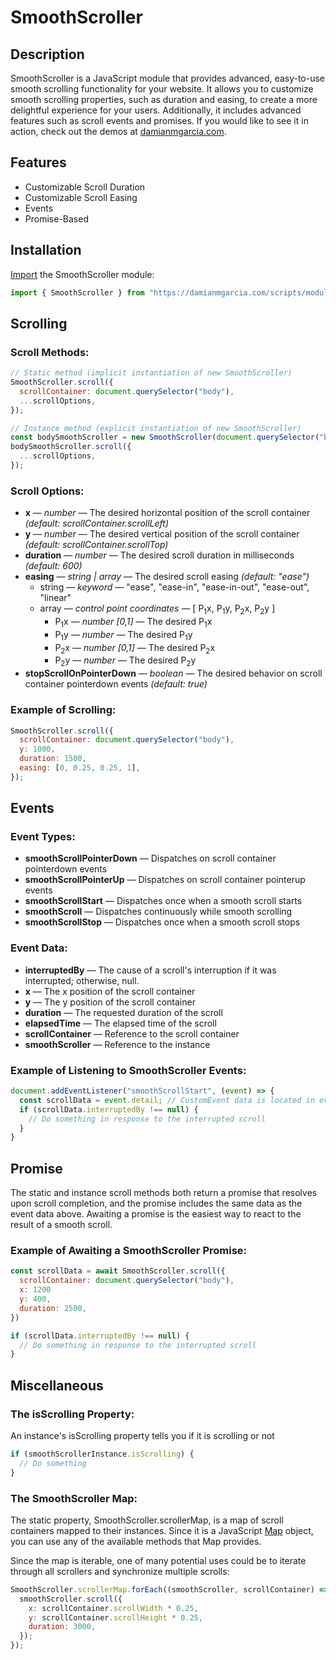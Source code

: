 # **SmoothScroller**

## **Description**

SmoothScroller is a JavaScript module that provides advanced, easy-to-use smooth scrolling functionality for your website. It allows you to customize smooth scrolling properties, such as duration and easing, to create a more delightful experience for your users. Additionally, it includes advanced features such as scroll events and promises. If you would like to see it in action, check out the demos at [damianmgarcia.com](https://damianmgarcia.com).

## **Features**

- Customizable Scroll Duration
- Customizable Scroll Easing
- Events
- Promise-Based

## **Installation**

[Import](https://developer.mozilla.org/en-US/docs/Web/JavaScript/Reference/Statements/import) the SmoothScroller module:

```javascript
import { SmoothScroller } from "https://damianmgarcia.com/scripts/modules/smooth-scroller.js";
```

## **Scrolling**

### Scroll Methods:

```javascript
// Static method (implicit instantiation of new SmoothScroller)
SmoothScroller.scroll({
  scrollContainer: document.querySelector("body"),
  ...scrollOptions,
});

// Instance method (explicit instantiation of new SmoothScroller)
const bodySmoothScroller = new SmoothScroller(document.querySelector("body"));
bodySmoothScroller.scroll({
  ...scrollOptions,
});
```

### Scroll Options:

- **x** — _number_ — The desired horizontal position of the scroll container _(default: scrollContainer.scrollLeft)_
- **y** — _number_ — The desired vertical position of the scroll container _(default: scrollContainer.scrollTop)_
- **duration** — _number_ — The desired scroll duration in milliseconds _(default: 600)_
- **easing** — _string | array_ — The desired scroll easing _(default: "ease")_
  - string — _keyword_ — "ease", "ease-in", "ease-in-out", "ease-out", "linear"
  - array — _control point coordinates_ — [ P<sub>1</sub>x, P<sub>1</sub>y, P<sub>2</sub>x, P<sub>2</sub>y ]
    - P<sub>1</sub>x — _number [0,1]_ — The desired P<sub>1</sub>x
    - P<sub>1</sub>y — _number_ — The desired P<sub>1</sub>y
    - P<sub>2</sub>x — _number [0,1]_ — The desired P<sub>2</sub>x
    - P<sub>2</sub>y — _number_ — The desired P<sub>2</sub>y
- **stopScrollOnPointerDown** — _boolean_ — The desired behavior on scroll container pointerdown events _(default: true)_

### Example of Scrolling:

```javascript
SmoothScroller.scroll({
  scrollContainer: document.querySelector("body"),
  y: 1000,
  duration: 1500,
  easing: [0, 0.25, 0.25, 1],
});
```

## **Events**

### Event Types:

- **smoothScrollPointerDown** — Dispatches on scroll container pointerdown events
- **smoothScrollPointerUp** — Dispatches on scroll container pointerup events
- **smoothScrollStart** — Dispatches once when a smooth scroll starts
- **smoothScroll** — Dispatches continuously while smooth scrolling
- **smoothScrollStop** — Dispatches once when a smooth scroll stops

### Event Data:

- **interruptedBy** — The cause of a scroll's interruption if it was interrupted; otherwise, null.
- **x** — The x position of the scroll container
- **y** — The y position of the scroll container
- **duration** — The requested duration of the scroll
- **elapsedTime** — The elapsed time of the scroll
- **scrollContainer** — Reference to the scroll container
- **smoothScroller** — Reference to the instance

### Example of Listening to SmoothScroller Events:

```javascript
document.addEventListener("smoothScrollStart", (event) => {
  const scrollData = event.detail; // CustomEvent data is located in event.detail
  if (scrollData.interruptedBy !== null) {
    // Do something in response to the interrupted scroll
  }
}
```

## **Promise**

The static and instance scroll methods both return a promise that resolves upon scroll completion, and the promise includes the same data as the event data above. Awaiting a promise is the easiest way to react to the result of a smooth scroll.

### Example of Awaiting a SmoothScroller Promise:

```javascript
const scrollData = await SmoothScroller.scroll({
  scrollContainer: document.querySelector("body"),
  x: 1200
  y: 400,
  duration: 2500,
})

if (scrollData.interruptedBy !== null) {
  // Do something in response to the interrupted scroll
}
```

## **Miscellaneous**

### The isScrolling Property:

An instance's isScrolling property tells you if it is scrolling or not

```javascript
if (smoothScrollerInstance.isScrolling) {
  // Do something
}
```

### The SmoothScroller Map:

The static property, SmoothScroller.scrollerMap, is a map of scroll containers mapped to their instances. Since it is a JavaScript [Map](https://developer.mozilla.org/en-US/docs/Web/JavaScript/Reference/Global_Objects/Map) object, you can use any of the available methods that Map provides.

Since the map is iterable, one of many potential uses could be to iterate through all scrollers and synchronize multiple scrolls:

```javascript
SmoothScroller.scrollerMap.forEach((smoothScroller, scrollContainer) => {
  smoothScroller.scroll({
    x: scrollContainer.scrollWidth * 0.25,
    y: scrollContainer.scrollHeight * 0.25,
    duration: 3000,
  });
});
```
